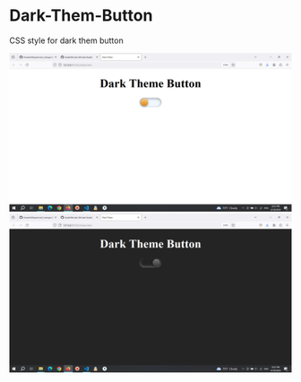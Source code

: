 # Dark-Them-Button
CSS style for dark them button

<img src="./Image/1.png" alt="">

<img src="./Image/2.png" alt="">
